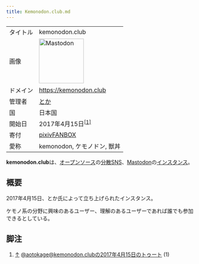 ```yaml
---
title: Kemonodon.club.md
---
```

<div>

|          |                                                                                                                                                                                                                                                                                                        |
|----------|--------------------------------------------------------------------------------------------------------------------------------------------------------------------------------------------------------------------------------------------------------------------------------------------------------|
| タイトル | kemonodon.club                                                                                                                                                                                                                                                                                         |
| 画像     | [<img src="/images/thumb/0/00/Mastodon_logo.png/120px-Mastodon_logo.png" srcset="/images/thumb/0/00/Mastodon_logo.png/180px-Mastodon_logo.png 1.5x, /images/0/00/Mastodon_logo.png 2x" width="120" height="120" alt="Mastodon" />](/%E3%83%95%E3%82%A1%E3%82%A4%E3%83%AB:Mastodon_logo.png "Mastodon") |
| ドメイン | <a href="https://kemonodon.club" rel="nofollow">https://kemonodon.club</a>                                                                                                                                                                                                                             |
| 管理者   | <a href="https://kemonodon.club/@aotokage" rel="nofollow">とか</a>                                                                                                                                                                                                                                     |
| 国       | 日本国                                                                                                                                                                                                                                                                                                 |
| 開始日   | 2017年4月15日<sup>[\[1\]](#cite_note-1)</sup>                                                                                                                                                                                                                                                          |
| 寄付     | <a href="https://www.pixiv.net/fanbox/creator/2377149" rel="nofollow">pixivFANBOX</a>                                                                                                                                                                                                                  |
| 愛称     | kemonodon, ケモノドン, 獣丼                                                                                                                                                                                                                                                                            |

**kemonodon.club**は、[オープンソース](/%E3%82%AA%E3%83%BC%E3%83%97%E3%83%B3%E3%82%BD%E3%83%BC%E3%82%B9 "オープンソース")の[分散SNS](/%E5%88%86%E6%95%A3SNS "分散SNS")、[Mastodon](/Mastodon "Mastodon")の[インスタンス](/%E3%82%A4%E3%83%B3%E3%82%B9%E3%82%BF%E3%83%B3%E3%82%B9 "インスタンス")。

## 概要

2017年4月15日、とか氏によって立ち上げられたインスタンス。

ケモノ系の分野に興味のあるユーザー、理解のあるユーザーであれば誰でも参加できるとしている。

## 脚注

<div>

1.  [↑](#cite_ref-1) <a href="https://kemonodon.club/@aotokage/1" rel="nofollow">@aotokage@kemonodon.clubの2017年4月15日のトゥート (1)</a>

</div>

</div>
